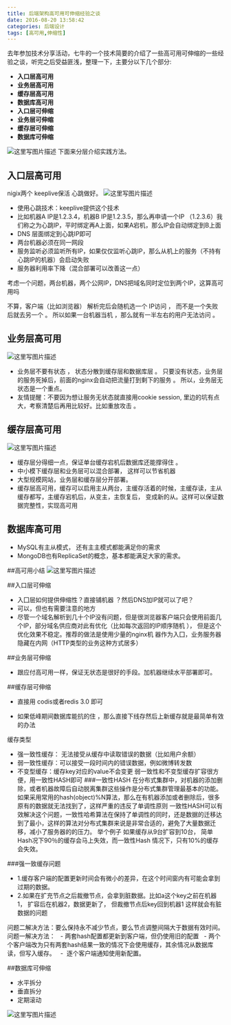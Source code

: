 ```yaml
---
title: 后端架构高可用可伸缩经验之谈
date: 2016-08-20 13:58:42
categories: 后端设计
tags: [高可用,伸缩性]
---
```


去年参加技术分享活动，七牛的一个技术简要的介绍了一些高可用可伸缩的一些经验之谈，听完之后受益匪浅，整理一下，主要分以下几个部分: 
- **入口层高可用**
- **业务层高可用**
- **缓存层高可用**
- **数据库高可用**
- **入口层可伸缩**
- **业务层可伸缩**
- **缓存层可伸缩**
- **数据库可伸缩**

![这里写图片描述](http://roy-markdown.oss-cn-qingdao.aliyuncs.com/webserver-ha-experience/1.jpg)
下面来分层介绍实践方法。
<!--more-->
## 入口层高可用
nigix两个 keeplive保活 心跳做好。
![这里写图片描述](http://roy-markdown.oss-cn-qingdao.aliyuncs.com/webserver-ha-experience/2.jpg)

- 使用心跳技术：keeplive提供这个技术
- 比如机器A IP是1.2.3.4，机器B IP是1.2.3.5，那么再申请一个IP （1.2.3.6）我们称之为心跳IP，平时绑定再A上面，如果A宕机，那么IP会自动绑定到B上面
- DNS 层面绑定到心跳IP即可
- 两台机器必须在同一网段
- 服务监听必须监听所有IP，如果仅仅监听心跳IP，那么从机上的服务（不持有心跳IP的机器）会启动失败
- 服务器利用率下降（混合部署可以改善这一点）

考虑一个问题，两台机器，两个公网IP，DNS把域名同时定位到两个IP，这算高可用吗

不算，客户端（比如浏览器） 解析完后会随机选一个 IP访问 ， 而不是一个失败后就去另一个 。 所以如果一台机器当机 ，那么就有一半左右的用户无法访问 。 

## 业务层高可用
![这里写图片描述](http://roy-markdown.oss-cn-qingdao.aliyuncs.com/webserver-ha-experience/3.jpg)

 - 业务层不要有状态 ， 状态分散到缓存层和数据库层 。 只要没有状态，业务层的服务死掉后，前面的nginx会自动把流量打到剩下的服务 。 所以，业务层无状态是一个重点。
 - 友情提醒：不要因为想让服务无状态就直接用cookie session, 里边的坑有点大，考察清楚后再用比较好。比如重放攻击 。
 
## 缓存层高可用
![这里写图片描述](http://roy-markdown.oss-cn-qingdao.aliyuncs.com/webserver-ha-experience/4.jpg)
- 缓存层分得细一点，保证单台缓存宕机后数据库还能撑得住 。 
- 中小模下缓存层和业务层可以混合部署， 这样可以节省机器 
- 大型规模网站，业务层和缓存层分开部署。
- 缓存层高可用，缓存可以启用主从两台，主缓存活着的时候，主缓存读，主从缓存都写，主缓存宕机后，从变主，主恢复后， 变成新的从。这样可以保证数据完整性，实现高可用 

## 数据库高可用
- MySQL有主从模式， 还有主主模式都能满足你的需求
- MongoDB也有ReplicaSet的概念，基本都能满足大家的需求。 

##高可用小结
![这里写图片描述](http://roy-markdown.oss-cn-qingdao.aliyuncs.com/webserver-ha-experience/5.jpg)

##入口层可伸缩
- 入囗层如何提供伸缩性？直接铺机器 ？然后DNS加IP就可以了吧？ 
- 可以，但也有需要注意的地方
- 尽管一个域名解析到几十个IP没有问题，但是很浏览器客户端只会使用前面几个IP，部分域名供应商对此有优化（比如每次返回的IP顺序随机 ）， 但是这个优化效果不稳定。推荐的做法是使用少量的nginx机 器作为入囗，业务服务器隐藏在内网（HTTP类型的业务这种方式居多） 

##业务层可伸缩

- 跟应付高可用一样，保证无状态是很好的手段。加机器继续水平部署即可。 

##缓存层可伸缩
- 直接用 codis或者redis 3.0 即可 

- 如果低峰期间数据库能抗的住 ，那么直接下线存然后上新缓存就是最简单有效的办法 

缓存类型 

- 强一致性缓存： 无法接受从缓存中读取错误的数据（比如用户余额）
- 弱一致性缓存：可以接受一段时间内的错误数据，例如微博转发数
- 不变型缓存：缓存key对应的value不会变更
弱一致性和不变型缓存扩容很方便，用一致性HASH即可
###一致性HASH
在分布式集群中，对机器的添加删除，或者机器故障后自动脱离集群这些操作是分布式集群管理最基本的功能。如果采用常用的hash(object)%N算法，那么在有机器添加或者删除后，很多原有的数据就无法找到了，这样严重的违反了单调性原则
一致性HASH可以有效解决这个问题，一致性哈希算法在保持了单调性的同时，还是数据的迁移达到了最小，这样的算法对分布式集群来说是非常合适的，避免了大量数据迁移，减小了服务器的的压力。
举个例子
如果缓存从9台扩容到10台， 简单Hash况下90％的缓存会马上失效，而一致性Hash 情况下，只有10%的缓存会失效。

###强一致缓存问题
- 1.缓存客户端的配置更新时间会有微小的差异，在这个时间窗内有可能会拿到过期的数据。
- 2.如果在扩充节点之后裁撤节点，会拿到脏数据。比如a这个key之前在机器1， 扩容后在机器2，数据更新了， 但裁撤节点后key回到机器1 这样就会有脏数据的问题


问题二解决方法：要么保持永不减少节点，要么节点调整间隔大于数据有效时间。
问题一解决方法：
  - 两套hash配置都更新到客户端，但仍使用旧的配置
  - 两个个客户端改为只有两套hash结果一致的情况下会使用缓存，其余情况从数据库读，但写入缓存。
  -  逐个客户端通知使用新配置。




##数据库可伸缩
- 水平拆分
- 垂直拆分
- 定期滚动


![这里写图片描述](http://roy-markdown.oss-cn-qingdao.aliyuncs.com/webserver-ha-experience/6.jpg)
